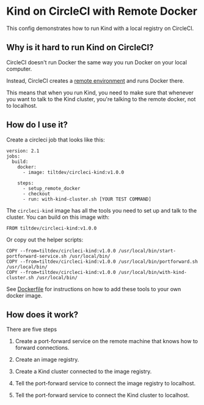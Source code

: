 # Kind on CircleCI with Remote Docker

This config demonstrates how to run Kind 
with a local registry on CircleCI.

## Why is it hard to run Kind on CircleCI?

CircleCI doesn't run Docker the same way you run Docker on your
local computer. 

Instead, CircleCI creates a [remote environment](https://circleci.com/docs/2.0/building-docker-images/)
and runs Docker there.

This means that when you run Kind, you need to make sure
that whenever you want to talk to the Kind cluster,
you're talking to the remote docker, not to localhost.

## How do I use it?

Create a circleci job that looks like this:

```
version: 2.1
jobs:
  build:
    docker:
      - image: tiltdev/circleci-kind:v1.0.0

    steps:
      - setup_remote_docker
      - checkout
      - run: with-kind-cluster.sh [YOUR TEST COMMAND]
```

The `circleci-kind` image has all the tools you need to set up
and talk to the cluster. You can build on this image with:

```
FROM tiltdev/circleci-kind:v1.0.0
```

Or copy out the helper scripts:

```
COPY --from=tiltdev/circleci-kind:v1.0.0 /usr/local/bin/start-portforward-service.sh /usr/local/bin/
COPY --from=tiltdev/circleci-kind:v1.0.0 /usr/local/bin/portforward.sh /usr/local/bin/
COPY --from=tiltdev/circleci-kind:v1.0.0 /usr/local/bin/with-kind-cluster.sh /usr/local/bin/
```

See [Dockerfile](Dockerfile) for instructions on how to add these tools to
your own docker image.

## How does it work?

There are five steps

1) Create a port-forward service on the remote machine
   that knows how to forward connections.
   
2) Create an image registry.

3) Create a Kind cluster connected to the image registry.

4) Tell the port-forward service to connect the image registry to localhost.

5) Tell the port-forward service to connect the Kind cluster to localhost.
